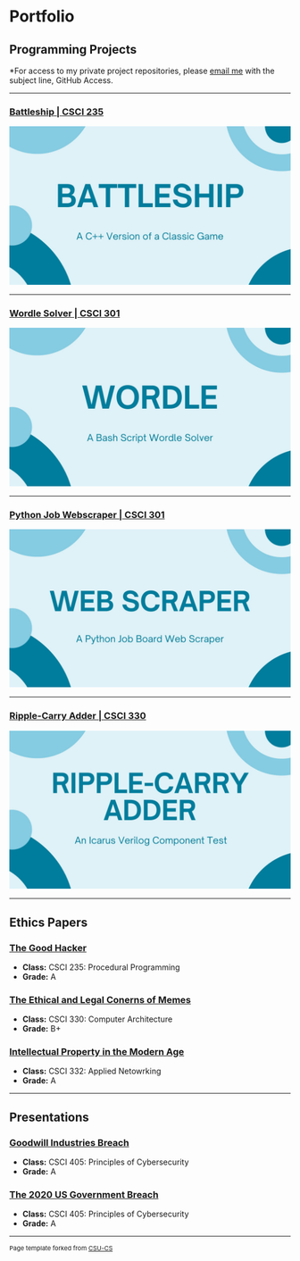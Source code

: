 Portfolio
=========

Programming Projects
--------------------

*For access to my private project repositories, please [email me](mailto:example@csustudent.net?subject=GitHub%20Access) with the subject line, GitHub Access.

---
### [Battleship | CSCI 235](project1)

![Project 1 Thumbnail Name](images/battleship.jpg)

---
### [Wordle Solver | CSCI 301](project2)

![Project 2 Thumbnail Name](images/wordle.jpg)

---
### [Python Job Webscraper | CSCI 301](project3)

![Project 3 Thumbnail Name](images/jobscraper.jpg)

---
### [Ripple-Carry Adder | CSCI 330](project4)

![Project 4 Thumbnail Name](images/rcadder.jpg)

---

Ethics Papers
-------------

### [The Good Hacker](/EthicsPapers/CSCI235.docx)

-   **Class:** CSCI 235: Procedural Programming
-   **Grade:** A

### [The Ethical and Legal Conerns of Memes](/EthicsPapers/CSCI330.docx)

-   **Class:** CSCI 330: Computer Architecture
-   **Grade:** B+

### [Intellectual Property in the Modern Age](/EthicsPapers/CSCI332.docx)

-   **Class:** CSCI 332: Applied Netowrking
-   **Grade:** A

---

Presentations
-------------

### [Goodwill Industries Breach](/presentations/Goodwill.pdf)

- **Class:** CSCI 405: Principles of Cybersecurity
- **Grade:** A


### [The 2020 US Government Breach](/presentations/2020USHacks.pdf)

- **Class:** CSCI 405: Principles of Cybersecurity
- **Grade:** A

---

<p style="font-size:11px">Page template forked from <a href="https://github.com/csu-cs/csci-portfolio">CSU-CS</a></p>
<!-- Remove above link if you don't want to attributive -->
